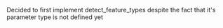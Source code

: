 Decided to first implement detect_feature_types despite the fact that it's parameter type is not defined yet